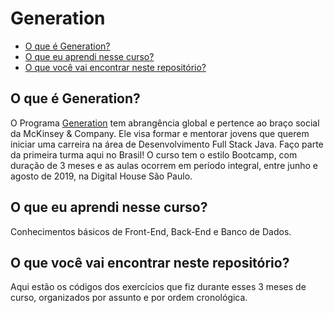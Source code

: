 # Generation

* [O que é Generation?](#o-que-é-generation)
* [O que eu aprendi nesse curso?](#o-que-eu-aprendi-nesse-curso)
* [O que você vai encontrar neste repositório?](#o-que-você-vai-encontrar-neste-repositório)

## O que é Generation?
O Programa [Generation](https://brazil.generation.org/) tem abrangência global e pertence ao braço social da McKinsey & Company. Ele visa formar e mentorar jovens que querem iniciar uma carreira na área de Desenvolvimento Full Stack Java. Faço parte da primeira turma aqui no Brasil! O curso tem o estilo Bootcamp, com duração de 3 meses e as aulas ocorrem em período integral, entre junho e agosto de 2019, na Digital House São Paulo.

## O que eu aprendi nesse curso?
Conhecimentos básicos de Front-End, Back-End e Banco de Dados. 

## O que você vai encontrar neste repositório?
Aqui estão os códigos dos exercícios que fiz durante esses 3 meses de curso, organizados por assunto e por ordem cronológica. 

